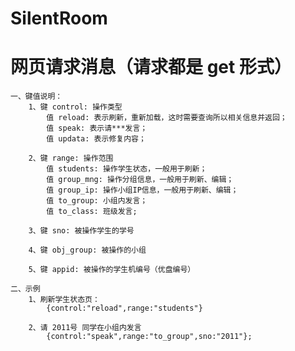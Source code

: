 # SilentRoom

# 网页请求消息（请求都是 get 形式）
	一、键值说明：
		1、键 control: 操作类型 
			值 reload: 表示刷新，重新加载，这时需要查询所以相关信息并返回；
			值 speak: 表示请***发言；
			值 updata: 表示修复内容；
			
		2、键 range: 操作范围
			值 students: 操作学生状态，一般用于刷新；
			值 group_mng: 操作分组信息，一般用于刷新、编辑；
			值 group_ip: 操作小组IP信息，一般用于刷新、编辑；
			值 to_group: 小组内发言；
			值 to_class: 班级发言;
			
		3、键 sno: 被操作学生的学号
		
		4、键 obj_group: 被操作的小组
		
		5、键 appid: 被操作的学生机编号（优盘编号）
			
	二、示例
		1、刷新学生状态页：
			{control:"reload",range:"students"}
		
		2、请 2011号 同学在小组内发言
			{control:"speak",range:"to_group",sno:"2011"};
			